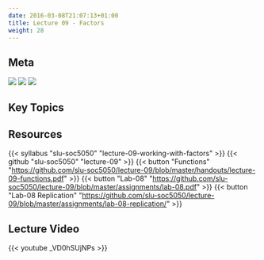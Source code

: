 ```yaml
---
date: 2016-03-08T21:07:13+01:00
title: Lecture 09 - Factors
weight: 28
---
```


## Meta
![](https://img.shields.io/badge/semester-fall%202018-orange.svg) ![](https://img.shields.io/badge/release-full-brightgreen.svg) [![](https://img.shields.io/badge/last%20update-2018--10--23-brightgreen.svg)](https://github.com/slu-soc5050/lecture-09/blob/master/NEWS_SITE.md)

## Key Topics

## Resources

{{< syllabus "slu-soc5050" "lecture-09-working-with-factors" >}}
{{< github "slu-soc5050" "lecture-09" >}}
{{< button "Functions" "https://github.com/slu-soc5050/lecture-09/blob/master/handouts/lecture-09-functions.pdf" >}}
{{< button "Lab-08" "https://github.com/slu-soc5050/lecture-09/blob/master/assignments/lab-08.pdf" >}}
{{< button "Lab-08 Replication" "https://github.com/slu-soc5050/lecture-09/blob/master/assignments/lab-08-replication/" >}}

## Lecture Video
<p> </p>
{{< youtube _VD0hSUjNPs >}}
